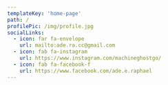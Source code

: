 ```yaml
---
templateKey: 'home-page'
path: /
profilePic: /img/profile.jpg
socialLinks:
  - icon: far fa-envelope
    url: mailto:ade.ra.cc@gmail.com
  - icon: fab fa-instagram
    url: https://www.instagram.com/machineghostgo/
  - icon: fab fa-facebook-f
    url: https://www.facebook.com/ade.e.raphael
---
```

